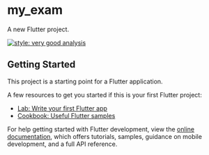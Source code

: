 # my_exam

A new Flutter project.

[![style: very good analysis](https://img.shields.io/badge/style-very_good_analysis-B22C89.svg)](https://pub.dev/packages/very_good_analysis)

## Getting Started

This project is a starting point for a Flutter application.

A few resources to get you started if this is your first Flutter project:

- [Lab: Write your first Flutter app](https://docs.flutter.dev/get-started/codelab)
- [Cookbook: Useful Flutter samples](https://docs.flutter.dev/cookbook)

For help getting started with Flutter development, view the
[online documentation](https://docs.flutter.dev/), which offers tutorials,
samples, guidance on mobile development, and a full API reference.
